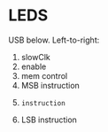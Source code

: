 # LEDS

USB below. Left-to-right:
1. slowClk
2. enable
3. mem control
4. MSB instruction
5.     instruction
6. LSB instruction
